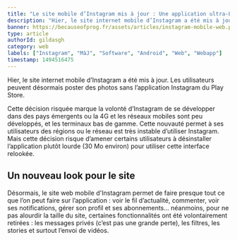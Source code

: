 ```yaml
---
title: "Le site mobile d’Instagram mis à jour : Une application ultra-Lite"
description: "Hier, le site internet mobile d’Instagram a été mis à jour. Les utilisateurs peuvent désormais poster des photos sans l’application Instagram du Play Store et utiliser ce site comme application android"
banner: https://becauseofprog.fr/assets/articles/instagram-mobile-web.png
type: article
authorId: gildasgh
category: web
labels: ["Instagram", "MàJ", "Software", "Android", "Web", "Webapp"]
timestamp: 1494516475
---
```


Hier, le site internet mobile d’Instagram a été mis à jour. Les utilisateurs peuvent désormais poster des photos sans l’application Instagram du Play Store.

  Cette décision risquée marque la volonté d’Instagram de se développer dans des pays émergents ou la 4G et les réseaux mobiles sont peu développés, et les terminaux bas de gamme. Cette nouvauté permet à ses utilisateurs des régions ou le réseau est très instable d’utiliser Instagram. Mais cette décision risque d’amener certains utilisateurs à désinstaller l’application plutôt lourde (30 Mo environ) pour utiliser cette interface relookée.

  Un nouveau look pour le site
----------------------------

 Désormais, le site web mobile d'Instagram permet de faire presque tout ce que l’on peut faire sur l’application : voir le fil d’actualité, commenter, voir ses notifications, gérer son profil et ses abonnements… néanmoins, pour ne pas alourdir la taille du site, certaines fonctionnalités ont été volontairement retirées : les messages privés (c’est pas une grande perte), les filtres, les stories et surtout l’envoi de vidéos.

